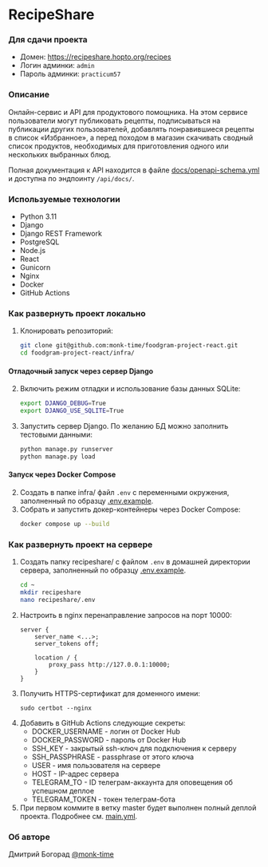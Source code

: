 # RecipeShare

### Для сдачи проекта
- Домен: https://recipeshare.hopto.org/recipes
- Логин админки: `admin`
- Пароль админки: `practicum57`

### Описание
Онлайн-сервис и API для продуктового помощника. На этом сервисе пользователи могут публиковать рецепты, подписываться на публикации других пользователей, добавлять понравившиеся рецепты в список «Избранное», а перед походом в магазин скачивать сводный список продуктов, необходимых для приготовления одного или нескольких выбранных блюд.

Полная документация к API находится в файле [docs/openapi-schema.yml](docs/openapi-schema.yml) и доступна по эндпоинту `/api/docs/`.

### Используемые технологии
- Python 3.11
- Django
- Django REST Framework
- PostgreSQL
- Node.js
- React
- Gunicorn
- Nginx
- Docker
- GitHub Actions

### Как развернуть проект локально
1. Клонировать репозиторий:
    ```bash
    git clone git@github.com:monk-time/foodgram-project-react.git
    cd foodgram-project-react/infra/
    ```

#### Отладочный запуск через сервер Django
2. Включить режим отладки и использование базы данных SQLite:
    ```bash
    export DJANGO_DEBUG=True
    export DJANGO_USE_SQLITE=True
    ```
3. Запустить сервер Django. По желанию БД можно заполнить тестовыми данными:
    ```bash
    python manage.py runserver
    python manage.py load
    ```

#### Запуск через Docker Compose
2. Создать в папке infra/ файл `.env` с переменными окружения, заполненный по образцу [.env.example](infra/.env.example).
3. Собрать и запустить докер-контейнеры через Docker Compose:
    ```bash
    docker compose up --build
    ```

### Как развернуть проект на сервере
1. Создать папку recipeshare/ с файлом `.env` в домашней директории сервера, заполненный по образцу [.env.example](infra/.env.example).
    ```bash
    cd ~
    mkdir recipeshare
    nano recipeshare/.env
    ```
2. Настроить в nginx перенаправление запросов на порт 10000:
    ```nginx
    server {
        server_name <...>;
        server_tokens off;

        location / {
            proxy_pass http://127.0.0.1:10000;
        }
    }
    ```
3. Получить HTTPS-сертификат для доменного имени:
    ```nginx
    sudo certbot --nginx
    ```
3. Добавить в GitHub Actions следующие секреты:
    - DOCKER_USERNAME - логин от Docker Hub
    - DOCKER_PASSWORD - пароль от Docker Hub
    - SSH_KEY - закрытый ssh-ключ для подключения к серверу
    - SSH_PASSPHRASE - passphrase от этого ключа
    - USER - имя пользователя на сервере
    - HOST - IP-адрес сервера
    - TELEGRAM_TO - ID телеграм-аккаунта для оповещения об успешном деплое
    - TELEGRAM_TOKEN - токен телеграм-бота
4. При первом коммите в ветку master будет выполнен полный деплой проекта. Подробнее см. [main.yml](.github/workflows/main.yml).

### Об авторе
Дмитрий Богорад [@monk-time](https://github.com/monk-time)
